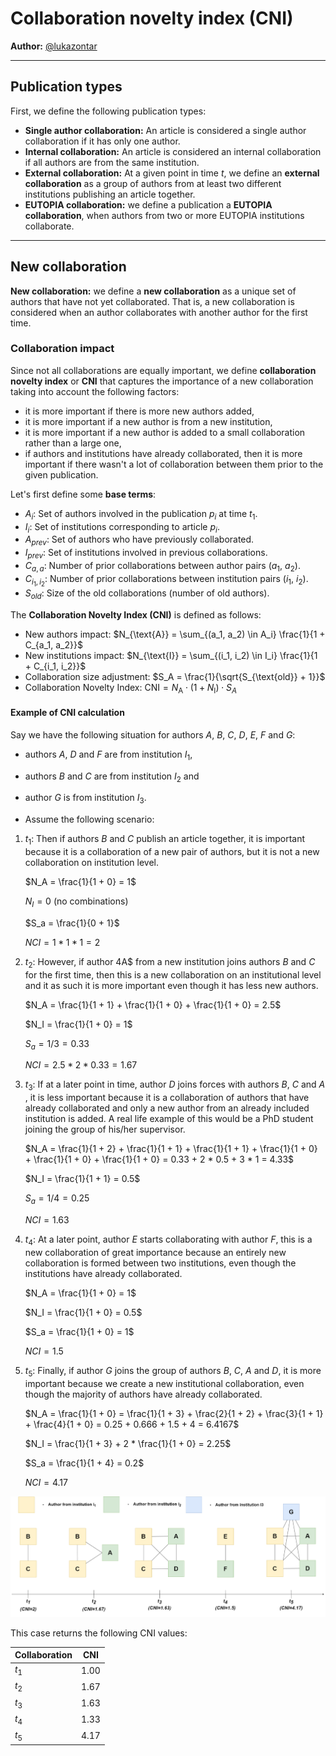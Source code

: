 # Collaboration novelty index (CNI)

**Author:** [@lukazontar](https://github.com/lukazontar)

<hr/>

## Publication types

First, we define the following publication types:

- **Single author collaboration:** An article is considered a single author collaboration if it has only one author.
- **Internal collaboration:** An article is considered an internal collaboration if all authors are from the same
  institution.
- **External collaboration:** At a given point in time $t$, we define an **external collaboration** as a group of
  authors from at least two different institutions publishing an article together.
- **EUTOPIA collaboration:** we define a publication a **EUTOPIA collaboration**, when authors from two or more EUTOPIA
  institutions collaborate.

<hr/>

## New collaboration

**New collaboration:** we define a **new collaboration** as a unique set of authors that have not yet collaborated. That
is, a new collaboration is considered when an author collaborates with another author for the first time.

### Collaboration impact

Since not all collaborations are equally important, we define **collaboration novelty index** or **CNI** that captures the
importance of a new collaboration taking into account the following factors:

- it is more important if there is more new authors added,
- it is more important if a new author is from a new institution,
- it is more important if a new author is added to a small collaboration rather than a large one,
- if authors and institutions have already collaborated, then it is more important if there wasn't a lot of 
collaboration between them prior to the given publication.

Let's first define some **base terms**:

- $A_i$: Set of authors involved in the publication $p_i$ at time $t_1$.
- $I_i$: Set of institutions corresponding to article $p_i$.
- $A_{prev}$: Set of authors who have previously collaborated.
- $I_{prev}$: Set of institutions involved in previous collaborations.
- $C_{a,a}$: Number of prior collaborations between author pairs ($a_1$, $a_2$).
- $C_{i_1,i_2}$: Number of prior collaborations between institution pairs ($i_1$, $i_2$).
- $S_{old}$: Size of the old collaborations (number of old authors).


The **Collaboration Novelty Index (CNI)** is defined as follows:

- New authors impact: $N_{\text{A}} = \sum_{(a_1, a_2) \in A_i} \frac{1}{1 + C_{a_1, a_2}}$
- New institutions impact: $N_{\text{I}} = \sum_{(i_1, i_2) \in I_i} \frac{1}{1 + C_{i_1, i_2}}$
- Collaboration size adjustment: $S_A = \frac{1}{\sqrt{S_{\text{old}} + 1}}$
- Collaboration Novelty Index: $\text{CNI} = N_{\text{A}} \cdot (1 + N_{\text{I}}) \cdot S_A$


#### Example of CNI calculation
Say we have the following situation for authors $A$, $B$, $C$, $D$, $E$, $F$ and $G$:

- authors $A$, $D$ and $F$ are from institution $I_1$,
- authors $B$ and $C$ are from institution $I_2$ and
- author $G$ is from institution $I_3$.

- Assume the following scenario:

1. $t_1$: Then if authors $B$ and $C$ publish an article together, it is important because it is a collaboration of a new
pair of authors, but it is not a new collaboration on institution level.
  
    $N_A = \frac{1}{1 + 0} = 1$

    $N_I = 0$ (no combinations)

    $S_a = \frac{1}{0 + 1}$
  
    $NCI = 1 * 1 * 1 = 2$

2. $t_2$: However, if author 4A$ from a new institution joins authors $B$ and $C$ for the first time, then this is a new
collaboration on an institutional level and it as such it is more important even though it has less new authors.

    $N_A = \frac{1}{1 + 1} + \frac{1}{1 + 0} + \frac{1}{1 + 0} = 2.5$
    
    $N_I = \frac{1}{1 + 0} = 1$
    
    $S_a = 1 / 3 = 0.33$
    
    $NCI = 2.5 * 2 * 0.33 = 1.67$

3. $t_3$: If at a later point in time, author $D$ joins forces with authors $B$, $C$ and $A$ , it is less important because
it is a collaboration of authors that have already collaborated and only a new author from an already included
institution is added. A real life example of this would be a PhD student joining the group of his/her supervisor.
  
    $N_A = \frac{1}{1 + 2} + \frac{1}{1 + 1} + \frac{1}{1 + 1} + \frac{1}{1 + 0} + \frac{1}{1 + 0} + \frac{1}{1 + 0} = 0.33 + 2 * 0.5 + 3 * 1 = 4.33$

    $N_I = \frac{1}{1 + 1} = 0.5$
   
    $S_a = 1 / 4 = 0.25$
    
    $NCI = 1.63$

4. $t_4$: At a later point, author $E$ starts collaborating with author $F$, this is a new collaboration of great importance
because an entirely new collaboration is formed between two institutions, even though the institutions have already
collaborated.

    $N_A = \frac{1}{1 + 0} = 1$
    
    $N_I = \frac{1}{1 + 0} = 0.5$

    $S_a = \frac{1}{1 + 0} = 1$

    $NCI = 1.5$

5. $t_5$: Finally, if author $G$ joins the group of authors $B$, $C$, $A$ and $D$, it is more important because we create a new
institutional collaboration, even though the majority of authors have already collaborated.

    $N_A = \frac{1}{1 + 0} = \frac{1}{1 + 3} + \frac{2}{1 + 2} + \frac{3}{1 + 1} + \frac{4}{1 + 0} = 0.25 + 0.666 + 1.5 + 4 = 6.4167$

    $N_I = \frac{1}{1 + 3} + 2 * \frac{1}{1 + 0} = 2.25$

    $S_a = \frac{1}{1 + 4} = 0.2$

    $NCI = 4.17$

![Collaboration Example.png](assets/cni.png)

This case returns the following CNI values:

| Collaboration | CNI  |
|---------------|:----:|
| $t_1$         | 1.00 |
| $t_2$         | 1.67 |
| $t_3$         | 1.63 |
| $t_4$         | 1.33 |
| $t_5$         | 4.17 |

